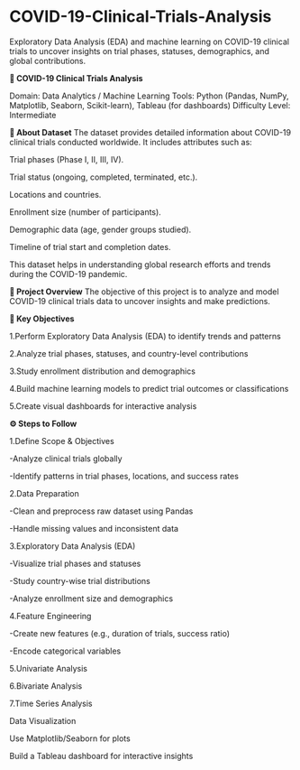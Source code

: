 # COVID-19-Clinical-Trials-Analysis
Exploratory Data Analysis (EDA) and machine learning on COVID-19 clinical trials to uncover insights on trial phases, statuses, demographics, and global contributions.

**🧪 COVID-19 Clinical Trials Analysis**

Domain: Data Analytics / Machine Learning
Tools: Python (Pandas, NumPy, Matplotlib, Seaborn, Scikit-learn), Tableau (for dashboards)
Difficulty Level: Intermediate

**📝 About Dataset**
The dataset provides detailed information about COVID-19 clinical trials conducted worldwide. It includes attributes such as:

Trial phases (Phase I, II, III, IV).

Trial status (ongoing, completed, terminated, etc.).

Locations and countries.

Enrollment size (number of participants).

Demographic data (age, gender groups studied).

Timeline of trial start and completion dates.

This dataset helps in understanding global research efforts and trends during the COVID-19 pandemic.

**🎯 Project Overview**
The objective of this project is to analyze and model COVID-19 clinical trials data to uncover insights and make predictions.

**🔑 Key Objectives**

1.Perform Exploratory Data Analysis (EDA) to identify trends and patterns

2.Analyze trial phases, statuses, and country-level contributions

3.Study enrollment distribution and demographics

4.Build machine learning models to predict trial outcomes or classifications

5.Create visual dashboards for interactive analysis

**⚙️ Steps to Follow**

1.Define Scope & Objectives

   -Analyze clinical trials globally

  -Identify patterns in trial phases, locations, and success rates

2.Data Preparation

   -Clean and preprocess raw dataset using Pandas

   -Handle missing values and inconsistent data

3.Exploratory Data Analysis (EDA)

  -Visualize trial phases and statuses

  -Study country-wise trial distributions

  -Analyze enrollment size and demographics

4.Feature Engineering

  -Create new features (e.g., duration of trials, success ratio)

  -Encode categorical variables
  
5.Univariate Analysis

6.Bivariate Analysis

7.Time Series Analysis

Data Visualization

Use Matplotlib/Seaborn for plots

Build a Tableau dashboard for interactive insights
